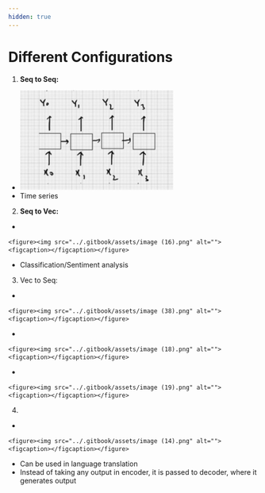 ```yaml
---
hidden: true
---
```


# Different Configurations

1. **Seq to Seq:**

* ![](<../.gitbook/assets/image (15).png>)
* Time series

2. **Seq to Vec:**

*

    <figure><img src="../.gitbook/assets/image (16).png" alt=""><figcaption></figcaption></figure>
* Classification/Sentiment analysis

3. Vec to Seq:

*

    <figure><img src="../.gitbook/assets/image (38).png" alt=""><figcaption></figcaption></figure>
*

    <figure><img src="../.gitbook/assets/image (18).png" alt=""><figcaption></figcaption></figure>
*

    <figure><img src="../.gitbook/assets/image (19).png" alt=""><figcaption></figcaption></figure>

4.

*

    <figure><img src="../.gitbook/assets/image (14).png" alt=""><figcaption></figcaption></figure>
* Can be used in language translation
* Instead of taking any output in encoder, it is passed to decoder, where it generates output
